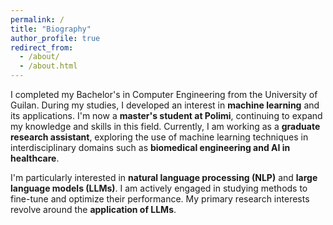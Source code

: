 ```yaml
---
permalink: /
title: "Biography"
author_profile: true
redirect_from: 
  - /about/
  - /about.html
---
```


I completed my Bachelor's in Computer Engineering from the University of Guilan. During my studies, I developed an interest in **machine learning** and its applications. I'm now a **master's student at Polimi**, continuing to expand my knowledge and skills in this field. Currently, I am working as a **graduate research assistant**, exploring the use of machine learning techniques in interdisciplinary domains such as **biomedical engineering and AI in healthcare**.

I'm particularly interested in **natural language processing (NLP)** and **large language models (LLMs)**. I am actively engaged in studying methods to fine-tune and optimize their performance. My primary research interests revolve around the **application of LLMs**.